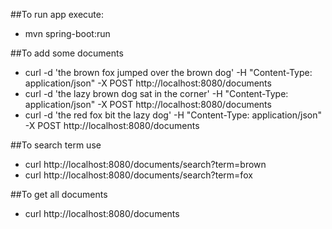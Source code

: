 ##To run app execute:
- mvn spring-boot:run

##To add some documents
- curl -d 'the brown fox jumped over the brown dog' -H "Content-Type: application/json" -X POST http://localhost:8080/documents
- curl -d 'the lazy brown dog sat in the corner' -H "Content-Type: application/json" -X POST http://localhost:8080/documents
- curl -d 'the red fox bit the lazy dog' -H "Content-Type: application/json" -X POST http://localhost:8080/documents

##To search term use
- curl http://localhost:8080/documents/search?term=brown
- curl http://localhost:8080/documents/search?term=fox

##To get all documents
- curl http://localhost:8080/documents
